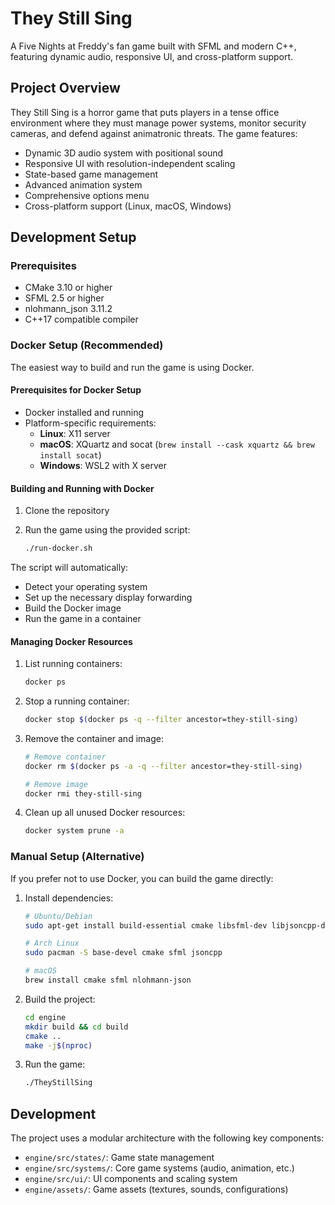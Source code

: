 # They Still Sing

A Five Nights at Freddy's fan game built with SFML and modern C++, featuring dynamic audio, responsive UI, and cross-platform support.

## Project Overview

They Still Sing is a horror game that puts players in a tense office environment where they must manage power systems, monitor security cameras, and defend against animatronic threats. The game features:

- Dynamic 3D audio system with positional sound
- Responsive UI with resolution-independent scaling
- State-based game management
- Advanced animation system
- Comprehensive options menu
- Cross-platform support (Linux, macOS, Windows)

## Development Setup

### Prerequisites

- CMake 3.10 or higher
- SFML 2.5 or higher
- nlohmann_json 3.11.2
- C++17 compatible compiler

### Docker Setup (Recommended)

The easiest way to build and run the game is using Docker.

#### Prerequisites for Docker Setup

- Docker installed and running
- Platform-specific requirements:
  - **Linux**: X11 server
  - **macOS**: XQuartz and socat (`brew install --cask xquartz && brew install socat`)
  - **Windows**: WSL2 with X server

#### Building and Running with Docker

1. Clone the repository

2. Run the game using the provided script:
   ```bash
   ./run-docker.sh
   ```

The script will automatically:
- Detect your operating system
- Set up the necessary display forwarding
- Build the Docker image
- Run the game in a container

#### Managing Docker Resources

1. List running containers:
   ```bash
   docker ps
   ```

2. Stop a running container:
   ```bash
   docker stop $(docker ps -q --filter ancestor=they-still-sing)
   ```

3. Remove the container and image:
   ```bash
   # Remove container
   docker rm $(docker ps -a -q --filter ancestor=they-still-sing)
   
   # Remove image
   docker rmi they-still-sing
   ```

4. Clean up all unused Docker resources:
   ```bash
   docker system prune -a
   ```

### Manual Setup (Alternative)

If you prefer not to use Docker, you can build the game directly:

1. Install dependencies:
   ```bash
   # Ubuntu/Debian
   sudo apt-get install build-essential cmake libsfml-dev libjsoncpp-dev

   # Arch Linux
   sudo pacman -S base-devel cmake sfml jsoncpp

   # macOS
   brew install cmake sfml nlohmann-json
   ```

2. Build the project:
   ```bash
   cd engine
   mkdir build && cd build
   cmake ..
   make -j$(nproc)
   ```

3. Run the game:
   ```bash
   ./TheyStillSing
   ```

## Development

The project uses a modular architecture with the following key components:

- `engine/src/states/`: Game state management
- `engine/src/systems/`: Core game systems (audio, animation, etc.)
- `engine/src/ui/`: UI components and scaling system
- `engine/assets/`: Game assets (textures, sounds, configurations)